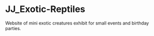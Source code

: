# JJ_Exotic-Reptiles
Website of mini exotic creatures exhibit for small events and birthday parties. 
